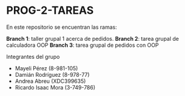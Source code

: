 # PROG-2-TAREAS

En este repositorio se encuentran las ramas:

**Branch 1**: taller grupal 1 acerca de pedidos.
**Branch 2**: tarea grupal de calculadora OOP
**Branch 3**: tarea grupal de pedidos con OOP

Integrantes del grupo
- Mayeli Pérez (8-981-105)
- Damián Rodríguez (8-978-77)
- Andrea Abreu (XDC399635) 
- Ricardo Isaac Mora (3-749-786)
